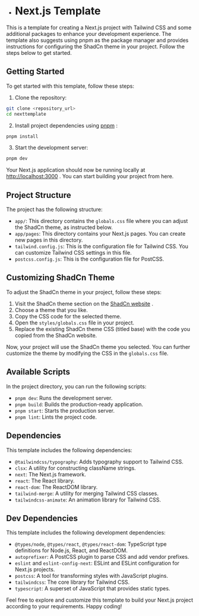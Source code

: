 - # Next.js Template

This is a template for creating a Next.js project with Tailwind CSS and some additional packages to enhance your development experience. The template also suggests using pnpm as the package manager and provides instructions for configuring the ShadCn theme in your project. Follow the steps below to get started.

## Getting Started

To get started with this template, follow these steps:

1. Clone the repository:

```bash
git clone <repository_url>
cd nexttemplate
```

2. Install project dependencies using [pnpm](https://pnpm.io/) :

```bash
pnpm install
```

3. Start the development server:

```bash
pnpm dev
```

Your Next.js application should now be running locally at [http://localhost:3000](http://localhost:3000/) .
You can start building your project from here.

## Project Structure

The project has the following structure:

- `app/`: This directory contains the `globals.css` file where you can adjust the ShadCn theme, as instructed below.
- `app/pages`: This directory contains your Next.js pages. You can create new pages in this directory.
- `tailwind.config.js`: This is the configuration file for Tailwind CSS. You can customize Tailwind CSS settings in this file.
- `postcss.config.js`: This is the configuration file for PostCSS.

## Customizing ShadCn Theme

To adjust the ShadCn theme in your project, follow these steps:

1. Visit the ShadCn theme section on the [ShadCn website](https://ui.shadcn.com/themes) .
2. Choose a theme that you like.
3. Copy the CSS code for the selected theme.
4. Open the `styles/globals.css` file in your project.
5. Replace the existing ShadCn theme CSS (titled base) with the code you copied from the ShadCn website.

Now, your project will use the ShadCn theme you selected. You can further customize the theme by modifying the CSS in the `globals.css` file.

## Available Scripts

In the project directory, you can run the following scripts:

- `pnpm dev`: Runs the development server.
- `pnpm build`: Builds the production-ready application.
- `pnpm start`: Starts the production server.
- `pnpm lint`: Lints the project code.

## Dependencies

This template includes the following dependencies:

- `@tailwindcss/typography`: Adds typography support to Tailwind CSS.
- `clsx`: A utility for constructing className strings.
- `next`: The Next.js framework.
- `react`: The React library.
- `react-dom`: The ReactDOM library.
- `tailwind-merge`: A utility for merging Tailwind CSS classes.
- `tailwindcss-animate`: An animation library for Tailwind CSS.

## Dev Dependencies

This template includes the following development dependencies:

- `@types/node`, `@types/react`, `@types/react-dom`: TypeScript type definitions for Node.js, React, and ReactDOM.
- `autoprefixer`: A PostCSS plugin to parse CSS and add vendor prefixes.
- `eslint` and `eslint-config-next`: ESLint and ESLint configuration for Next.js projects.
- `postcss`: A tool for transforming styles with JavaScript plugins.
- `tailwindcss`: The core library for Tailwind CSS.
- `typescript`: A superset of JavaScript that provides static types.

Feel free to explore and customize this template to build your Next.js project according to your requirements. Happy coding!

